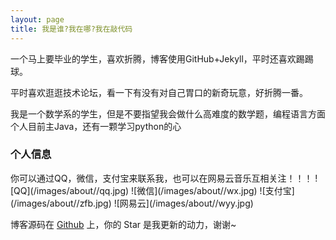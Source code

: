 ```yaml
---
layout: page
title: 我是谁?我在哪?我在敲代码 
---
```


一个马上要毕业的学生，喜欢折腾，博客使用GitHub+Jekyll，平时还喜欢踢踢球。
<p>
平时喜欢逛逛技术论坛，看一下有没有对自己胃口的新奇玩意，好折腾一番。
<p>
我是一个数学系的学生，但是不要指望我会做什么高难度的数学题，编程语言方面个人目前主Java，还有一颗学习python的心

<p>

<h3> 个人信息 </h3>  
你可以通过QQ，微信，支付宝来联系我，也可以在网易云音乐互相关注！！！
![QQ](/images/about//qq.jpg) 
![微信](/images/about//wx.jpg) 
![支付宝](/images/about//zfb.jpg) 
![网易云](/images/about//wyy.jpg) 


博客源码在 <a target="_blank" href='https://github.com/cr1753343566/cr1753343566.github.io/'>Github</a> 上，你的 Star 是我更新的动力，谢谢~










